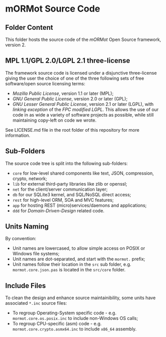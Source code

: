 # mORMot Source Code

## Folder Content

This folder hosts the source code of the *mORMot* Open Source framework, version 2.

## MPL 1.1/GPL 2.0/LGPL 2.1 three-license

The framework source code is licensed under a disjunctive three-license giving the user the choice of one of the three following sets of free software/open source licensing terms:
- *Mozilla Public License*, version 1.1 or later (MPL);
- *GNU General Public License*, version 2.0 or later (GPL);
- *GNU Lesser General Public License*, version 2.1 or later (LGPL), with *linking exception* of the *FPC modified LGPL*.
This allows the use of our code in as wide a variety of software projects as possible, while still maintaining copy-left on code we wrote.

See LICENSE.md file in the root folder of this repository for more information.

## Sub-Folders

The source code tree is split into the following sub-folders:

- `core` for low-level shared components like text, JSON, compression, crypto, network;
- `lib` for external third-party libraries like zlib or openssl;
- `net` for the client/server communication layer;
- `db` for our SQLite3 kernel, and SQL/NoSQL direct access;
- `rest` for high-level ORM, SOA and MVC features;
- `app` for hosting REST (micro)services/daemons and applications;
- `ddd` for *Domain-Driven-Design* related code.


## Units Naming

By convention:
- Unit names are lowercased, to allow simple access on POSIX or Windows file systems;
- Unit names are dot-separated, and start with the `mormot.` prefix;
- Unit names follow their location in the `src` sub folder, e.g. `mormot.core.json.pas` is located in the `src/core` folder.


## Include Files

To clean the design and enhance source maintainibility, some units have associated `*.inc` source files:
- To regroup Operating-System specific code - e.g. `mormot.core.os.posix.inc` to include non-Windows OS calls;
- To regroup CPU-specific (asm) code - e.g. `mormot.core.crypto.asmx64.inc` to include `x86_64` assembly.
